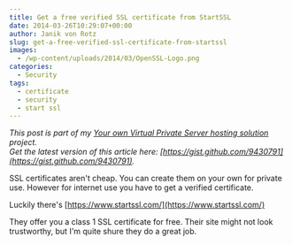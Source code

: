 ```yaml
---
title: Get a free verified SSL certificate from StartSSL
date: 2014-03-26T10:29:07+00:00
author: Janik von Rotz
slug: get-a-free-verified-ssl-certificate-from-startssl
images:
  - /wp-content/uploads/2014/03/OpenSSL-Logo.png
categories:
  - Security
tags:
  - certificate
  - security
  - start ssl
---
```

*This post is part of my [Your own Virtual Private Server hosting solution](https://janikvonrotz.ch/your-own-virtual-private-server-hosting-solution/) project.*  
*Get the latest version of this article here: [https://gist.github.com/9430791](https://gist.github.com/9430791).*  

SSL certificates aren't cheap. You can create them on your own for private use. 
However for internet use you have to get a verified certificate.

Luckily there's [https://www.startssl.com/](https://www.startssl.com/)

They offer you a class 1 SSL certificate for free. Their site might not look trustworthy, but I'm quite shure they do a great job.
